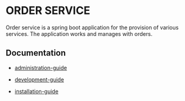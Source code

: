 # ORDER SERVICE
Order service is a spring boot application for the provision of various services. The application works and manages with orders. 

## Documentation 

- [administration-guide](documentation/administration-guide/README.md)

- [development-guide](documentation/development-guide/README.md)

- [installation-guide](documentation/installation-guide/README.md)
